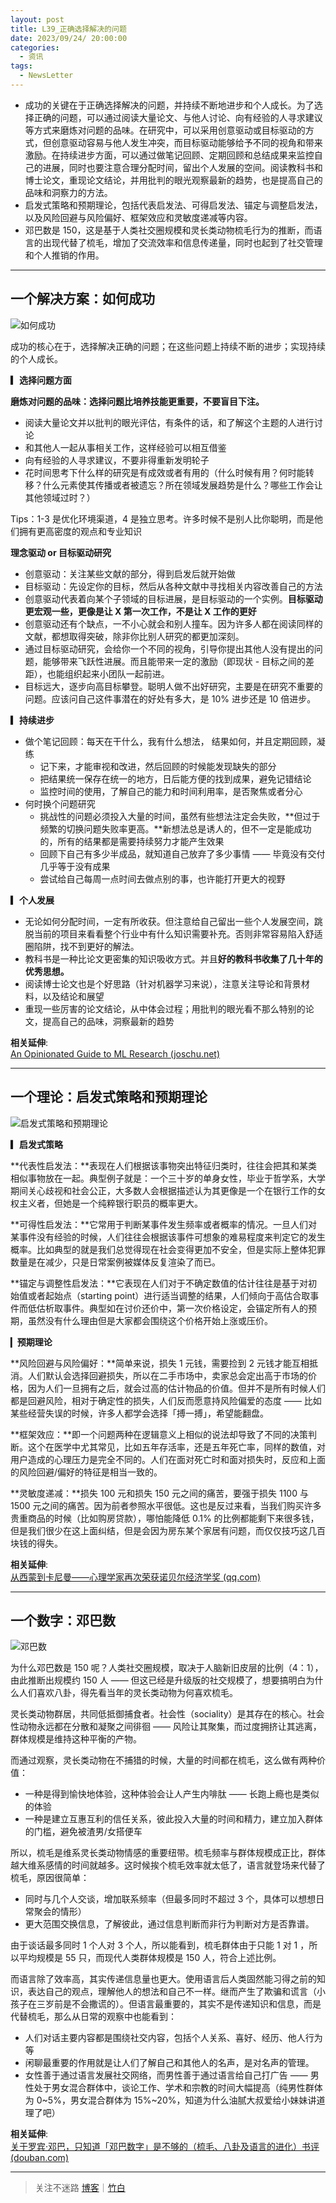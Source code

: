```yaml
---
layout: post
title: L39_正确选择解决的问题
date: 2023/09/24/ 20:00:00
categories:
  - 资讯
tags:
  - NewsLetter
---
```


- 成功的关键在于正确选择解决的问题，并持续不断地进步和个人成长。为了选择正确的问题，可以通过阅读大量论文、与他人讨论、向有经验的人寻求建议等方式来磨炼对问题的品味。在研究中，可以采用创意驱动或目标驱动的方式，但创意驱动容易与他人发生冲突，而目标驱动能够给予不同的视角和带来激励。在持续进步方面，可以通过做笔记回顾、定期回顾和总结成果来监控自己的进展，同时也要注意合理分配时间，留出个人发展的空间。阅读教科书和博士论文，重现论文结论，并用批判的眼光观察最新的趋势，也是提高自己的品味和洞察力的方法。
- 启发式策略和预期理论，包括代表启发法、可得启发法、锚定与调整启发法，以及风险回避与风险偏好、框架效应和灵敏度递减等内容。
- 邓巴数是 150，这是基于人类社交圈规模和灵长类动物梳毛行为的推断，而语言的出现代替了梳毛，增加了交流效率和信息传递量，同时也起到了社交管理和个人推销的作用。

---

## 一个解决方案：如何成功

![如何成功](https://pics.naaln.com/blog/2023-09-28-972660.jpg-basicBlog)

成功的核心在于，选择解决正确的问题；在这些问题上持续不断的进步；实现持续的个人成长。

**▎选择问题方面**

**磨炼对问题的品味：选择问题比培养技能更重要，不要盲目下注。**

- 阅读大量论文并以批判的眼光评估，有条件的话，和了解这个主题的人进行讨论
- 和其他人一起从事相关工作，这样经验可以相互借鉴
- 向有经验的人寻求建议，不要非得重新发明轮子
- 花时间思考下什么样的研究是有成效或者有用的（什么时候有用？何时能转移？什么元素使其传播或者被遗忘？所在领域发展趋势是什么？哪些工作会让其他领域过时？）

Tips：1-3 是优化环境渠道，4 是独立思考。许多时候不是别人比你聪明，而是他们拥有更高密度的观点和专业知识

**理念驱动 or 目标驱动研究**

- 创意驱动：关注某些文献的部分，得到启发后就开始做
- 目标驱动：先设定你的目标，然后从各种文献中寻找相关内容改善自己的方法
- 创意驱动代表着向某个子领域的目标进展，是目标驱动的一个实例。**目标驱动更宏观一些，更像是让 X 第一次工作，不是让 X 工作的更好**
- 创意驱动还有个缺点，一不小心就会和别人撞车。因为许多人都在阅读同样的文献，都想取得突破，除非你比别人研究的都更加深刻。
- 通过目标驱动研究，会给你一个不同的视角，引导你提出其他人没有提出的问题，能够带来飞跃性进展。而且能带来一定的激励（即现状 - 目标之间的差距），也能组织起来小团队一起前进。
- 目标远大，逐步向高目标攀登。聪明人做不出好研究，主要是在研究不重要的问题。应该问自己这件事潜在的好处有多大，是 10% 进步还是 10 倍进步。

**▎持续进步**

- 做个笔记回顾：每天在干什么，我有什么想法， 结果如何，并且定期回顾，凝练
	- 记下来，才能审视和改进，然后回顾的时候能发现缺失的部分
	- 把结果统一保存在统一的地方，日后能方便的找到成果，避免记错结论
	- 监控时间的使用，了解自己的能力和时间利用率，是否聚焦或者分心
- 何时换个问题研究
	- 挑战性的问题必须投入大量的时间，虽然有些想法注定会失败，**但过于频繁的切换问题失败率更高。**新想法总是诱人的，但不一定是能成功的，所有的结果都是需要持续努力才能产生效果
	- 回顾下自己有多少半成品，就知道自己放弃了多少事情 —— 毕竟没有交付几乎等于没有成果
	- 尝试给自己每周一点时间去做点别的事，也许能打开更大的视野

**▎个人发展**

- 无论如何分配时间，一定有所收获。但注意给自己留出一些个人发展空间，跳脱当前的项目来看看整个行业中有什么知识需要补充。否则非常容易陷入舒适圈陷阱，找不到更好的解法。
- 教科书是一种比论文更密集的知识吸收方式。并且**好的教科书收集了几十年的优秀思想。**
- 阅读博士论文也是个好思路（针对机器学习来说），注意关注导论和背景材料，以及结论和展望
- 重现一些厉害的论文结论，从中体会过程；用批判的眼光看不那么特别的论文，提高自己的品味，洞察最新的趋势

**相关延伸**:  
[An Opinionated Guide to ML Research (joschu.net)](http://joschu.net/blog/opinionated-guide-ml-research.html)

---

## 一个理论：启发式策略和预期理论

![启发式策略和预期理论](https://pics.naaln.com/blog/2023-09-28-705654.png-basicBlog)

**▎启发式策略**

**代表性启发法：**表现在人们根据该事物突出特征归类时，往往会把其和某类相似事物放在一起。典型例子就是：一个三十岁的单身女性，毕业于哲学系，大学期间关心歧视和社会公正，大多数人会根据描述认为其更像是一个在银行工作的女权主义者，但她是一个纯粹银行职员的概率更大。

**可得性启发法：**它常用于判断某事件发生频率或者概率的情况。一旦人们对某事件没有经验的时候，人们往往会根据该事件可想象的难易程度来判定它的发生概率。比如典型的就是我们总觉得现在社会变得更加不安全，但是实际上整体犯罪数量是在减少，只是日常案例被媒体反复渲染了而已。

**锚定与调整性启发法：**它表现在人们对于不确定数值的估计往往是基于对初始值或者起始点（starting point）进行适当调整的结果，人们倾向于高估合取事件而低估析取事件。典型如在讨价还价中，第一次价格设定，会锚定所有人的预期，虽然没有什么理由但是大家都会围绕这个价格开始上涨或压价。

▎**预期理论**

**风险回避与风险偏好：**简单来说，损失 1 元钱，需要捡到 2 元钱才能互相抵消。人们默认会选择回避损失，所以在二手市场中，卖家总会定出高于市场的价格，因为人们一旦拥有之后，就会过高的估计物品的价值。但并不是所有时候人们都是回避风险，相对于确定性的损失，人们反而愿意持风险偏爱的态度 —— 比如某些经营失误的时候，许多人都学会选择「搏一搏」，希望能翻盘。

**框架效应：**即一个问题两种在逻辑意义上相似的说法却导致了不同的决策判断。这个在医学中尤其常见，比如五年存活率，还是五年死亡率，同样的数值，对用户造成的心理压力是完全不同的。人们在面对死亡时和面对损失时，反应和上面的风险回避/偏好的特征是相当一致的。

**灵敏度递减：**损失 100 元和损失 150 元之间的痛苦，要强于损失 1100 与 1500 元之间的痛苦。因为前者参照水平很低。这也是反过来看，当我们购买许多贵重商品的时候（比如购房贷款），哪怕能降低 0.1% 的比例都能剩下来很多钱，但是我们很少在这上面纠结，但是会因为房东某个家居有问题，而仅仅技巧这几百块钱的得失。

**相关延伸**:  
[从西蒙到卡尼曼——心理学家再次荣获诺贝尔经济学奖 (qq.com)](https://mp.weixin.qq.com/s/Zf8rtruTsiov2Ky1jyxZLA)

---

## 一个数字：邓巴数

![邓巴数](https://chemaclass.com/images/blog/2022-04-02/cover.jpg)

为什么邓巴数是 150 呢？人类社交圈规模，取决于人脑新旧皮层的比例（4：1），由此推断出规模约 150 人 —— 但这已经是升级版的社交规模了，想要搞明白为什么人们喜欢八卦，得先看当年的灵长类动物为何喜欢梳毛。

灵长类动物群居，共同低抵御捕食者。社会性（sociality）是其存在的核心。社会性动物永远都在分散和凝聚之间徘徊 —— 风险让其聚集，而过度拥挤让其逃离，群体规模是维持这种平衡的产物。

而通过观察，灵长类动物在不捕猎的时候，大量的时间都在梳毛，这么做有两种价值：

- 一种是得到愉快地体验，这种体验会让人产生内啡肽 —— 长跑上瘾也是类似的体验
- 一种是建立互惠互利的信任关系，彼此投入大量的时间和精力，建立加入群体的门槛，避免被渣男/女搭便车

所以，梳毛是维系灵长类动物情感的重要纽带。梳毛频率与群体规模成正比，群体越大维系感情的时间就越多。这时候挨个梳毛效率就太低了，语言就登场来代替了梳毛，原因很简单：

- 同时与几个人交谈，增加联系频率（但最多同时不超过 3 个，具体可以想想日常聚会的情形）
- 更大范围交换信息，了解彼此，通过信息判断而非行为判断对方是否靠谱。

由于谈话最多同时 1 个人对 3 个人，所以能看到，梳毛群体由于只能 1 对 1 ，所以平均规模是 55 只，而现代人类群体规模是 150 人，符合上述比例。

而语言除了效率高，其实传递信息量也更大。使用语言后人类固然能习得之前的知识，表达自己的观点，理解他人的想法和自己不一样。继而产生了欺骗和谎言（小孩子在三岁前是不会撒谎的）。但语言最重要的，其实不是传递知识和信息，而是代替梳毛，那么从日常的观察中也能看到：

- 人们对话主要内容都是围绕社交内容，包括个人关系、喜好、经历、他人行为等
- 闲聊最重要的作用就是让人们了解自己和其他人的名声，是对名声的管理。
- 女性善于通过语言发展社交网络，而男性善于通过语言给自己打广告 —— 男性处于男女混合群体中，谈论工作、学术和宗教的时间大幅提高（纯男性群体为 0~5%，男女混合群体为 15%~20%，知道为什么油腻大叔爱给小妹妹讲道理了吧）

**相关延伸**:  
[关于罗宾·邓巴，只知道「邓巴数字」是不够的（梳毛、八卦及语言的进化）书评 (douban.com)](https://book.douban.com/review/8802515/)

---

> 关注不迷路 [博客](https://blog.naaln.com/)｜[竹白](https://space.zhubai.love/)
